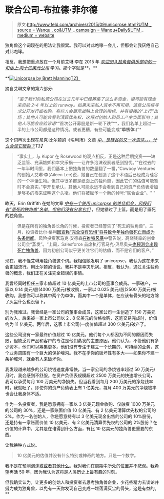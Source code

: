 # 联合公司-布拉德·菲尔德

> 原文:[http://www.feld.com/archives/2015/09/unicorpse.html?UTM _ source = Wanqu . co&UTM _ campaign = Wanqu+Daily&UTM _ medium = website](http://www.feld.com/archives/2015/09/unicorpse.html?utm_source=wanqu.co&utm_campaign=Wanqu+Daily&utm_medium=website)

独角兽这个词现在的用法让我很累。我可以对此咆哮一会儿，但那会让我厌倦自己对此咆哮。

相反，我想把重点放在一个月前艾琳·李在 2015 年 *[欢迎加入独角兽俱乐部中的一句话上:向十亿美元公司](https://techcrunch.com/2015/07/18/welcome-to-the-unicorn-club-2015-learning-from-billion-dollar-companies/#.wq3pbt:aAtl)* 学习。那个字就是**。**

 **[![Unicorpse by Brett Manning](../Images/996979349eb3690a463d4bf88d2a1866.png)T2】](https://www.flickr.com/photos/brettisagirl/3425518084/)

摘自艾琳文章的第六部分:

> *“鉴于我们的私营公司在过去几年中已经筹集了这么多资金，很可能有现金来资助 2-4 年以上的 runway。如果未来私人资本不再可用，这些公司将寻求公开发行或收购。有些人会展示战略上合理的指标，并有很棒的“上行”出场；其他人可能会看到清算优先权，这将对创始人和员工产生负面影响；其他人可能会应验谚语**“首次公开募股是新一轮下跌”**，我们名单上超过一半的上市公司都是这种情况。或者更糟，有些可能变成“**单核体**:)”*

这个词再次出现在尼克·比尔顿的《名利场》文章 *[中，是硅谷的又一次泡沫。。。什么会使它破裂？](https://www.vanityfair.com/news/2015/08/is-silicon-valley-in-another-bubble)T3】*

> “事实上，与 Kupor 在 Rosewood 的观点相反，正是这种后期投资——缺乏监管、充满嫉妒和幸灾乐祸——让许多泡沫观察者感到担忧。”“在过去的一年半时间里，我们基本上把独角兽的数量翻了一番，”Cowboy Ventures 的创始人艾琳·李(Aileen Lee)说，她自己在创造了这个术语后已经成为硅谷的一个神话生物。但其中很多都是纸面上的独角兽，因此它们的估值可能暂时不会真实。”李开复承认，其他人可能永远不会看到自己的资产负债表增加足够多的零来证明这个头衔。他们将被赋予一个新的绰号:“联合企业”。" "

昨天，Erin Griffith 在她的文章 *[中有一个使用 unicorpse 的绝佳机会，风投们有“垂死的独角兽”名单，但他们没有分享它们](https://fortune.com/2015/09/08/dying-unicorn-lists/)* ，但她错过了上篮，而是用了垂死的独角兽。

> 但是在所有的独角兽长角的时候，投资者已经警告了“死去的独角兽”。三月，投资者比尔·格利[因宣称“完全没有恐惧”将导致今年独角兽死亡而成为头条新闻](https://fortune.com/2015/03/15/bill-gurley-predicts-dead-unicorns-in-startup-land-this-year/)。风险投资家马克·安德森[在推特风暴](https://storify.com/ashontell/marc-andreessen-on-burn-rates-startups-will-vapori?utm_source=embed_header)中警告说，高烧钱率的创业公司会“蒸发”。“上周，Salesforce 首席执行官马克·贝尼奥夫[也预测会出现死亡独角兽](https://www.bloomberg.com/news/videos/2015-08-25/marc-benioff-unicorns-may-struggle-in-tougher-market)，因为初创公司似乎更关注它们的估值，而不是它们的客户。”

现在，我不怪艾琳用独角兽这个词。我相信她发明了 unicorpse，我认为这在未来会更加流行。用比尔顿的话说，我并不是幸灾乐祸。相反，我认为，通过关注独角兽的概念，我们正在关注完全错误的事情。

我曾经同时担任三家市值超过 10 亿美元的上市公司的董事会成员。一家破产，一家以 0.14 美元/股(4000 万美元)被收购，一家以 0.025 美元/股(2500 万美元)被收购。我想你可以称其中两个为单体，而其中一个是单体，在应该有骨头的地方除了灰尘什么也没留下。

别为我难过。我曾经是一家公司的董事会成员，这家公司一生创造了 150 万美元的收入，后来被一家上市公司以 2 . 8 亿美元的价格收购，这笔交易完成时，价值约为 11 亿美元。两年后，这家上市公司(一度价值超过 300 亿美元)破产了。

这些公司没有一家最终价值超过 10 亿美元。他们每个人都因为不同的原因而失败，但缺乏对产品和客户的专注是他们蒸发的主要原因。他们认为，不管他们有多少资本，他们可以筹集更多。他们没有专注于建立一个长期的、可持续的业务，这个业务周围有一个巨大的保护壕沟。我不在乎你的破坏性有多大——如果你不建一条护城河，就会有人来破坏你。

我发现越来越多的公司烧钱速度非常快。当一家公司的净烧钱率超过 50 万美元/月时，我会感到不舒服。在资产负债表规模超过 2500 万美元的快速增长公司，我可以承受每月 100 万美元的净损失。但当我看到每月 200 万美元的净烧钱率时，我就吐了。即使你的资产负债表上有 1 亿美元，每月 400 万美元的净烧钱率也会让我身体不适。

作为一名投资者，我是愿意拥有一家以 3 亿美元现金收购、仅融资 1000 万美元的公司的 30%，还是一家账面价值 10 亿美元、有 2 亿美元清算优先权的公司的 2%。作为一名创始人，你是愿意持有以 3 亿美元现金出售的公司的 10%股份，还是持有一家账面价值 10 亿美元、有 2 亿美元清算优先权的公司的 2%股份？在价值的计算中，尤其是在谁得到什么方面，有比 10 亿美元的独角兽更重要的东西。

让我换种方式说。

> 10 亿美元的估值并没有什么特别或神奇的地方。只是一个数字。

我不是在预测泡沫或[或者其他什么](https://feld.com/archives/2012/12/ignore-trends-and-predictions.html)。我对我们在周期中所处的位置并不悲观。我希望再活 50 年，因为我认为这将是人类历史上最有趣的时刻。

但我确实认为，让更多的创始人和投资者去思考独角兽企业，少花些精力去谈论并努力成为独角兽，以免有一天你发现自己变成一堆落满灰尘的骨头，这是有益的。**